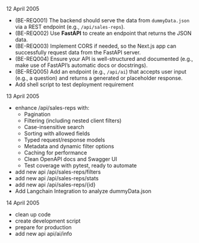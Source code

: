 12 April 2005
- (BE-REQ001) The backend should serve the data from `dummyData.json` via a REST endpoint (e.g., `/api/sales-reps`). 
- (BE-REQ002) Use **FastAPI** to create an endpoint that returns the JSON data.
- (BE-REQ003) Implement CORS if needed, so the Next.js app can successfully request data from the FastAPI server.
- (BE-REQ004) Ensure your API is well-structured and documented (e.g., make use of FastAPI’s automatic docs or docstrings).
- (BE-REQ005) Add an endpoint (e.g., `/api/ai`) that accepts user input (e.g., a question) and returns a generated or placeholder response.
- Add shell script to test deployment requirement

13 April 2005
- enhance /api/sales-reps with:
    - Pagination
    - Filtering (including nested client filters)
    - Case-insensitive search
    - Sorting with allowed fields
    - Typed request/response models
    - Metadata and dynamic filter options
    - Caching for performance
    - Clean OpenAPI docs and Swagger UI
    - Test coverage with pytest, ready to automate
- add new api /api/sales-reps/filters
- add new api /api/sales-reps/stats
- add new api /api/sales-reps/{id}
- Add Langchain Integration to analyze dummyData.json

14 April 2005
- clean up code
- create development script
- prepare for production
- add new api api/ai/info

